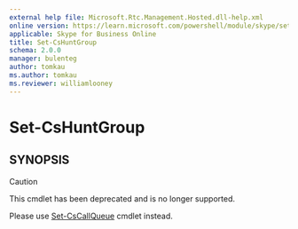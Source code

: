 ```yaml
---
external help file: Microsoft.Rtc.Management.Hosted.dll-help.xml
online version: https://learn.microsoft.com/powershell/module/skype/set-cshuntgroup
applicable: Skype for Business Online
title: Set-CsHuntGroup
schema: 2.0.0
manager: bulenteg
author: tomkau
ms.author: tomkau
ms.reviewer: williamlooney
---
```


# Set-CsHuntGroup

## SYNOPSIS
> [!CAUTION]
> This cmdlet has been deprecated and is no longer supported.
> 
> Please use [Set-CsCallQueue](Set-CsCallQueue.md) cmdlet instead.
